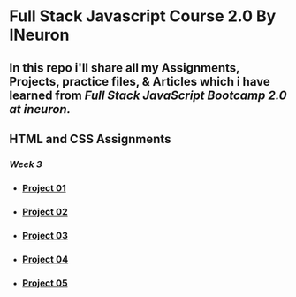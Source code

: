 # Full Stack Javascript Course 2.0 By INeuron

## In this repo i'll share all my Assignments, Projects, practice files, & Articles which i have learned from **_Full Stack JavaScript Bootcamp 2.0 at ineuron._**

## HTML and CSS Assignments

### _Week 3_

- ### [Project 01](./HTML%20and%20CSS%20Assignments/Project%2001/)
- ### [Project 02](./HTML%20and%20CSS%20Assignments/Project%2002/)
- ### [Project 03](./HTML%20and%20CSS%20Assignments/Project%2003/)
- ### [Project 04](./HTML%20and%20CSS%20Assignments/Project%2004/)
- ### [Project 05](./HTML%20and%20CSS%20Assignments/Project%2005/)
